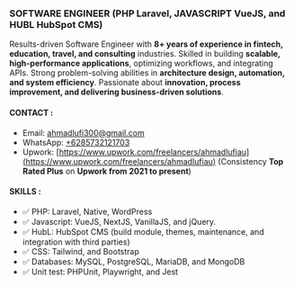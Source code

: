 ### SOFTWARE ENGINEER (PHP Laravel, JAVASCRIPT VueJS, and HUBL HubSpot CMS)

Results-driven Software Engineer with **8+ years of experience in fintech, education, travel, and consulting** industries. Skilled in building **scalable, high-performance applications**, optimizing workflows, and integrating APIs. Strong problem-solving abilities in **architecture design, automation, and system efficiency**. Passionate about **innovation, process improvement, and delivering business-driven solutions**.

#### CONTACT :
- Email: [ahmadlufi300@gmail.com](mailto:ahmadlufi300@gmail.com)
- WhatsApp: [+6285732121703](https://wa.me/+6285732121703)
- Upwork: [https://www.upwork.com/freelancers/ahmadlufiau](https://www.upwork.com/freelancers/ahmadlufiau) (Consistency **Top Rated Plus** on **Upwork from 2021 to present**)

#### SKILLS :
- ✅ PHP: Laravel, Native, WordPress
- ✅ Javascript: VueJS, NextJS, VanillaJS, and jQuery.
- ✅ HubL: HubSpot CMS (build module, themes, maintenance, and integration with third parties)
- ✅ CSS: Tailwind, and Bootstrap
- ✅ Databases: MySQL, PostgreSQL, MariaDB, and MongoDB
- ✅ Unit test: PHPUnit, Playwright, and Jest

<!--#### Last 7 Days Activity :-->


<!--
**ahmadlufiau/ahmadlufiau** is a ✨ _special_ ✨ repository because its `README.md` (this file) appears on your GitHub profile.

Here are some ideas to get you started:

- 🔭 I’m currently working on ...
- 🌱 I’m currently learning ...
- 👯 I’m looking to collaborate on ...
- 🤔 I’m looking for help with ...
- 💬 Ask me about ...
- 📫 How to reach me: ...
- 😄 Pronouns: ...
- ⚡ Fun fact: ...
-->

